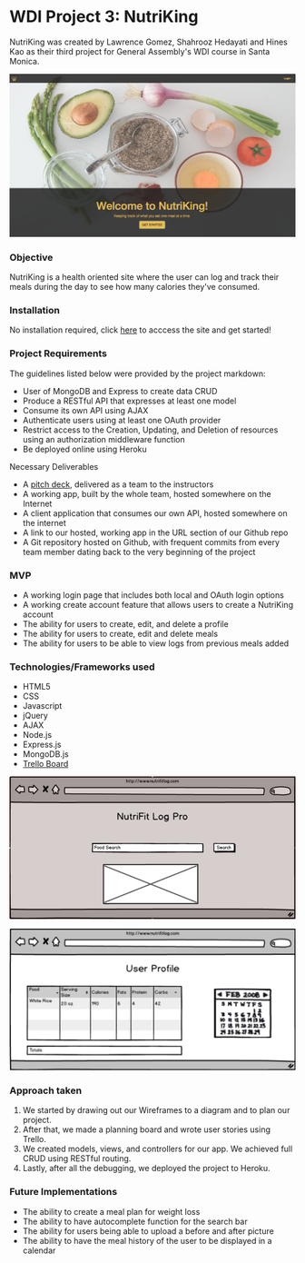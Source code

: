 # WDI Project 3: NutriKing

NutriKing was created by Lawrence Gomez, Shahrooz Hedayati and Hines Kao as their third project for General Assembly's WDI course in Santa Monica.

![](./public/images/3.png)

### Objective

NutriKing is a health oriented site where the user can log and track their meals during the day to see how many calories they've consumed.

### Installation

No installation required, click [here](https://mighty-inlet-45127.herokuapp.com/) to acccess the site and get started!

### Project Requirements

The guidelines listed below were provided by the project markdown:

* User of MongoDB and Express to create data CRUD
* Produce a RESTful API that expresses at least one model
* Consume its own API using AJAX
* Authenticate users using at least one OAuth provider
* Restrict access to the Creation, Updating, and Deletion of resources using an authorization middleware function
* Be deployed online using Heroku

Necessary Deliverables

* A [pitch deck](Pitch_Deck.pptx), delivered as a team to the instructors
* A working app, built by the whole team, hosted somewhere on the Internet
* A client application that consumes our own API, hosted somewhere on the internet
* A link to our hosted, working app in the URL section of our Github repo
* A Git repository hosted on Github, with frequent commits from every team member dating back to the very beginning of the project



### MVP

* A working login page that includes both local and OAuth login options
* A working create account feature that allows users to create a NutriKing account
* The ability for users to create, edit, and delete a profile
* The ability for users to create, edit and delete meals
* The ability for users to be able to view logs from previous meals added



### Technologies/Frameworks used

* HTML5
* CSS
* Javascript
* jQuery
* AJAX
* Node.js
* Express.js
* MongoDB.js
* [Trello Board](https://trello.com/b/3qa7Cvoq/project-3)

![](./public/images/1.png)

![](./public/images/2.png)


### Approach taken

1. We started by drawing out our Wireframes to a diagram and to plan our project.
2. After that, we made a planning board and wrote user stories using Trello.
3. We created models, views, and controllers for our app. We achieved full CRUD using RESTful routing.
4. Lastly, after all the debugging, we deployed the project to Heroku.


### Future Implementations

* The ability to create a meal plan for weight loss
* The ability to have autocomplete function for the search bar
* The ability for users being able to upload a before and after picture
* The ability to have the meal history of the user to be displayed in a calendar
